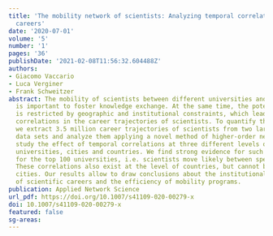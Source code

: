```yaml
---
title: 'The mobility network of scientists: Analyzing temporal correlations in scientific
  careers'
date: '2020-07-01'
volume: '5'
number: '1'
pages: '36'
publishDate: '2021-02-08T11:56:32.604488Z'
authors:
- Giacomo Vaccario
- Luca Verginer
- Frank Schweitzer
abstract: The mobility of scientists between different universities and countries
  is important to foster knowledge exchange. At the same time, the potential mobility
  is restricted by geographic and institutional constraints, which leads to temporal
  correlations in the career trajectories of scientists. To quantify this effect,
  we extract 3.5 million career trajectories of scientists from two large scale bibliographic
  data sets and analyze them applying a novel method of higher-order networks. We
  study the effect of temporal correlations at three different levels of aggregation,
  universities, cities and countries. We find strong evidence for such correlations
  for the top 100 universities, i.e. scientists move likely between specific institutions.
  These correlations also exist at the level of countries, but cannot be found for
  cities. Our results allow to draw conclusions about the institutional path dependence
  of scientific careers and the efficiency of mobility programs.
publication: Applied Network Science
url_pdf: https://doi.org/10.1007/s41109-020-00279-x
doi: 10.1007/s41109-020-00279-x
featured: false
sg-areas:
---
```

